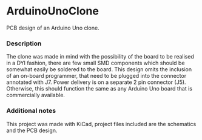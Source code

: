 # ArduinoUnoClone
PCB design of an Arduino Uno clone.

### Description
The clone was made in mind with the possibility of the board to be realised in a DYI fashion, there are few small SMD components which should be somewhat easily be soldered to the board. This design omits the inclusion of an on-board programmer, that need to be plugged into the connector annotated with J7. Power delivery is on a separate 2 pin connector (J5). Otherwise, this should function the same as any Arduino Uno board that is commercially available.

### Additional notes
This project was made with KiCad, project files included are the schematics and the PCB design.
